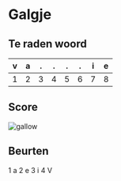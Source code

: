 # Galgje

## Te raden woord

|v|a|.|.|.|.|i|e|
|-|-|-|-|-|-|-|-|
|1|2|3|4|5|6|7|8|

## Score
![gallow](./images/1.png)

## Beurten

1 a
2 e
3 i
4 V